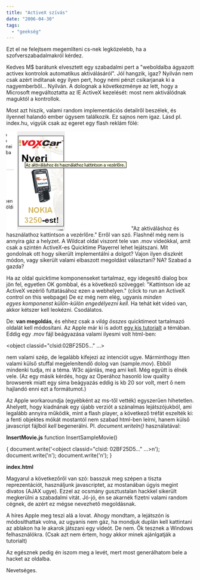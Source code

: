 ```yaml
---
title: "ActiveX szívás"
date: "2006-04-30"
tags: 
  - "geekség"
---
```


Ezt el ne felejtsem megemlíteni cs-nek legközelebb, ha a szofverszabadalmakról kérdez.

Kedves M$ barátunk elvesztett egy szabadalmi pert a "weboldalba ágyazott activex kontrolok automatikus aktiválásáról". Jól hangzik, igaz? Nyilván nem csak azért indítanak egy ilyen pert, hogy némi pénzt csikarjanak ki a nagyemberből... Nyilván. A dolognak a következménye az lett, hogy a Microsoft megváltoztatta az IE ActiveX kezelését: most nem aktiválódnak maguktól a kontrollok.

Most azt hiszik, valami random implementációs detailről beszélek, és ilyennel halandó ember úgysem találkozik. Ez sajnos nem igaz. Lásd pl. index.hu, vigyük csak az egeret egy flash reklám fölé:

![flash_ad](images/flash_ad.png) "Az aktiváláshoz és használathoz kattintson a vezérlőre." Erről van szó. Flashnél még nem is annyira gáz a helyzet. A Wildcat oldal viszont tele van .mov videókkal, amit csak a szintén ActiveX-es Quicktime Playerrel lehet lejátszani. Mit gondolnak ott hogy sikerült implementálni a dolgot? Vajon ilyen diszkrét módon, vagy sikerült valami elbaszott megoldást választani? NA? Szabad a gazda?

Ha az oldal quicktime komponenseket tartalmaz, egy idegesitő dialog box jön fel, egyetlen OK gombbal, és a következő szöveggel: "Kattintson ide az ActiveX vezérlő futtatásához ezen a webhelyen." (click to run an ActiveX control on this webpage) De ez még nem elég, ugyanis _minden egyes komponenst külön-külön engedélyezni kell._ Ha tehát két videó van, akkor kétszer kell leokézni. Csodálatos.

De: **van megoldás**, és ehhez csak a _világ összes_ quicktimeot tartalmazó oldalát kell módosítani. Az Apple már ki is adott [egy kis tutorialt](http://www.apple.com/quicktime/tutorials/embed.html) a témában. Eddig egy .mov fájl beágyazása valami ilyesmi volt html-ben:

<object classid="clsid:02BF25D5..." ...>
<param name="src" value="sample.mov"></object>

nem valami szép, de legalább kifejezi az intenciót ugye. Márminthogy itten valami külső stuffal megjelenítendő dolog van (sample.mov). Ebből mindenki tudja, mi a téma. W3c ajánlás, meg ami kell. Még együtt is élnék vele. (Az egy másik kérdés, hogy az Operához hasonló low quality browserek miatt egy sima beágyazás eddig is kb 20 sor volt, mert ő nem hajlandó enni ezt a formátumot.)

Az Apple workaroundja (egyébként az ms-től vették) egyszerűen hihetetlen. Ahelyett, hogy kiadnának egy újabb verziót a szánalmas lejátszójukból, ami legalább annyira működik, mint a flash player, a következő tréfát eszelték ki: a fenti objektes mókát mostantól nem szabad html-ben leírni, hanem külső javascript fájlból _kell_ begenerálni. Pl. _document.writeln()_ használatával:

**InsertMovie.js** function InsertSampleMovie()

{
   document.write('<object classid="clsid: 02BF25D5..." ...>n');
   document.write('<param name="src" value="sample.mov" />n');
   document.write('</object>n');
}

**index.html** <head>
<script src="InsertMovie.js" language="JavaScript"
        type="text/javascript"></script>
</head>

<!-- object-es móka helyett:-->
<script language="JavaScript" type="text/javascript">
        InsertSampleMovie();</script>

Magyarul a következőről van szó: basszuk meg szépen a tiszta reprezentációt, használjunk javascriptet, az mostanában úgyis megint divatos (AJAX ugye). Ezzel az ocsmány gusztustalan hackkel sikerült megkerülni a szabadalmi vitát. Jó-jó, én se akarnék fizetni valami random cégnek, de azért ez mégse nevezhető megoldásnak.

A híres Apple meg teszi alá a lovat. Ahogy mondtam, a lejátszón is módosíthattak volna, az ugyanis nem gáz, ha mondjuk duplán kell kattintani az ablakon ha le akarok játszani egy videót. De nem. Ők tesznek a Windows felhasználókra. (Csak azt nem értem, hogy akkor minek ajánlgatják a tutorialt)

Az egésznek pedig én iszom meg a levét, mert most generálhatom bele a hacket az oldalba.

Nevetséges.

